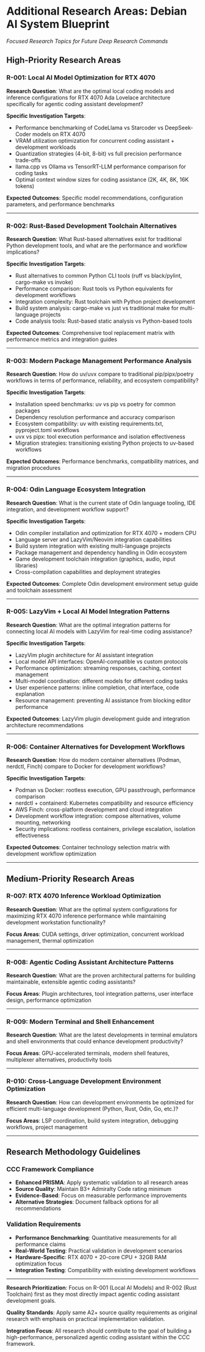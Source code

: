 # Additional Research Areas: Debian AI System Blueprint
*Focused Research Topics for Future Deep Research Commands*

## High-Priority Research Areas

### **R-001: Local AI Model Optimization for RTX 4070**
**Research Question**: What are the optimal local coding models and inference configurations for RTX 4070 Ada Lovelace architecture specifically for agentic coding assistant development?

**Specific Investigation Targets**:
- Performance benchmarking of CodeLlama vs Starcoder vs DeepSeek-Coder models on RTX 4070
- VRAM utilization optimization for concurrent coding assistant + development workloads
- Quantization strategies (4-bit, 8-bit) vs full precision performance trade-offs
- llama.cpp vs Ollama vs TensorRT-LLM performance comparison for coding tasks
- Optimal context window sizes for coding assistance (2K, 4K, 8K, 16K tokens)

**Expected Outcomes**: Specific model recommendations, configuration parameters, and performance benchmarks

---

### **R-002: Rust-Based Development Toolchain Alternatives**
**Research Question**: What Rust-based alternatives exist for traditional Python development tools, and what are the performance and workflow implications?

**Specific Investigation Targets**:
- Rust alternatives to common Python CLI tools (ruff vs black/pylint, cargo-make vs invoke)
- Performance comparison: Rust tools vs Python equivalents for development workflows
- Integration complexity: Rust toolchain with Python project development
- Build system analysis: cargo-make vs just vs traditional make for multi-language projects
- Code analysis tools: Rust-based static analysis vs Python-based tools

**Expected Outcomes**: Comprehensive tool replacement matrix with performance metrics and integration guides

---

### **R-003: Modern Package Management Performance Analysis**
**Research Question**: How do uv/uvx compare to traditional pip/pipx/poetry workflows in terms of performance, reliability, and ecosystem compatibility?

**Specific Investigation Targets**:
- Installation speed benchmarks: uv vs pip vs poetry for common packages
- Dependency resolution performance and accuracy comparison
- Ecosystem compatibility: uv with existing requirements.txt, pyproject.toml workflows
- uvx vs pipx: tool execution performance and isolation effectiveness
- Migration strategies: transitioning existing Python projects to uv-based workflows

**Expected Outcomes**: Performance benchmarks, compatibility matrices, and migration procedures

---

### **R-004: Odin Language Ecosystem Integration**
**Research Question**: What is the current state of Odin language tooling, IDE integration, and development workflow support?

**Specific Investigation Targets**:
- Odin compiler installation and optimization for RTX 4070 + modern CPU
- Language server and LazyVim/Neovim integration capabilities
- Build system integration with existing multi-language projects
- Package management and dependency handling in Odin ecosystem
- Game development toolchain integration (graphics, audio, input libraries)
- Cross-compilation capabilities and deployment strategies

**Expected Outcomes**: Complete Odin development environment setup guide and toolchain assessment

---

### **R-005: LazyVim + Local AI Model Integration Patterns**
**Research Question**: What are the optimal integration patterns for connecting local AI models with LazyVim for real-time coding assistance?

**Specific Investigation Targets**:
- LazyVim plugin architecture for AI assistant integration
- Local model API interfaces: OpenAI-compatible vs custom protocols
- Performance optimization: streaming responses, caching, context management
- Multi-model coordination: different models for different coding tasks
- User experience patterns: inline completion, chat interface, code explanation
- Resource management: preventing AI assistance from blocking editor performance

**Expected Outcomes**: LazyVim plugin development guide and integration architecture recommendations

---

### **R-006: Container Alternatives for Development Workflows**
**Research Question**: How do modern container alternatives (Podman, nerdctl, Finch) compare to Docker for development workflows?

**Specific Investigation Targets**:
- Podman vs Docker: rootless execution, GPU passthrough, performance comparison
- nerdctl + containerd: Kubernetes compatibility and resource efficiency
- AWS Finch: cross-platform development and cloud integration
- Development workflow integration: compose alternatives, volume mounting, networking
- Security implications: rootless containers, privilege escalation, isolation effectiveness

**Expected Outcomes**: Container technology selection matrix with development workflow optimization

---

## Medium-Priority Research Areas

### **R-007: RTX 4070 Inference Workload Optimization**
**Research Question**: What are the optimal system configurations for maximizing RTX 4070 inference performance while maintaining development workstation functionality?

**Focus Areas**: CUDA settings, driver optimization, concurrent workload management, thermal optimization

---

### **R-008: Agentic Coding Assistant Architecture Patterns**
**Research Question**: What are the proven architectural patterns for building maintainable, extensible agentic coding assistants?

**Focus Areas**: Plugin architectures, tool integration patterns, user interface design, performance optimization

---

### **R-009: Modern Terminal and Shell Enhancement**
**Research Question**: What are the latest developments in terminal emulators and shell environments that could enhance development productivity?

**Focus Areas**: GPU-accelerated terminals, modern shell features, multiplexer alternatives, productivity tools

---

### **R-010: Cross-Language Development Environment Optimization**
**Research Question**: How can development environments be optimized for efficient multi-language development (Python, Rust, Odin, Go, etc.)?

**Focus Areas**: LSP coordination, build system integration, debugging workflows, project management

---

## Research Methodology Guidelines

### **CCC Framework Compliance**
- **Enhanced PRISMA**: Apply systematic validation to all research areas
- **Source Quality**: Maintain B3+ Admiralty Code rating minimum
- **Evidence-Based**: Focus on measurable performance improvements
- **Alternative Strategies**: Document fallback options for all recommendations

### **Validation Requirements**
- **Performance Benchmarking**: Quantitative measurements for all performance claims
- **Real-World Testing**: Practical validation in development scenarios
- **Hardware-Specific**: RTX 4070 + 20-core CPU + 32GB RAM optimization focus
- **Integration Testing**: Compatibility with existing development workflows

---

**Research Prioritization**: Focus on R-001 (Local AI Models) and R-002 (Rust Toolchain) first as they most directly impact agentic coding assistant development goals.

**Quality Standards**: Apply same A2+ source quality requirements as original research with emphasis on practical implementation validation.

**Integration Focus**: All research should contribute to the goal of building a high-performance, personalized agentic coding assistant within the CCC framework.